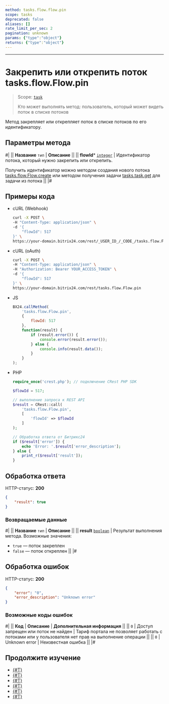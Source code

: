 ```yaml
---
method: tasks.flow.flow.pin
scope: tasks
deprecated: false
aliases: []
rate_limit_per_sec: 2
pagination: unknown
params: {"type":"object"}
returns: {"type":"object"}
---
```



---

# Закрепить или открепить поток tasks.flow.Flow.pin

> Scope: [`task`](../../scopes/permissions.md)
>
> Кто может выполнять метод: пользователь, который может видеть поток в списке потоков

Метод закрепляет или открепляет поток в списке потоков по его идентификатору.

## Параметры метода



#|
|| **Название**
`тип` | **Описание** ||
|| **flowId*** 
[`integer`](../../data-types.md) | Идентификатор потока, который нужно закрепить или открепить.

Получить идентификатор можно методом создания нового потока [tasks.flow.Flow.create](./tasks-flow-flow-create.md) или методом получения задачи [tasks.task.get](../tasks-task-get.md) для задачи из потока ||
|#

## Примеры кода





- cURL (Webhook)

    ```bash
    curl -X POST \
    -H "Content-Type: application/json" \
    -d '{
        "flowId": 517
    }' \
    https://your-domain.bitrix24.com/rest/_USER_ID_/_CODE_/tasks.flow.Flow.pin
    ```

- cURL (oAuth)

    ```bash
    curl -X POST \
    -H "Content-Type: application/json" \
    -H "Authorization: Bearer YOUR_ACCESS_TOKEN" \
    -d '{
        "flowId": 517
    }' \
    https://your-domain.bitrix24.com/rest/tasks.flow.Flow.pin
    ```

- JS

    ```js
    BX24.callMethod(
        'tasks.flow.Flow.pin',
        {
            flowId: 517
        },
        function(result) {
            if (result.error()) {
                console.error(result.error());
            } else {
                console.info(result.data());
            }
        }
    );
    ```

- PHP

    ```php
    require_once('crest.php'); // подключение CRest PHP SDK
    
    $flowId = 517;
    
    // выполнение запроса к REST API
    $result = CRest::call(
        'tasks.flow.Flow.pin',
        [
            'flowId' => $flowId
        ]
    );
    
    // Обработка ответа от Битрикс24
    if ($result['error']) {
        echo 'Error: '.$result['error_description'];
    } else {
        print_r($result['result']);
    }
    ```



## Обработка ответа

HTTP-статус: **200**

```json
{
    "result": true
}
```

### Возвращаемые данные

#|
|| **Название** 
`тип` | **Описание** ||
|| **result**
[`boolean`](../../data-types.md) | Результат выполнения метода. Возможные значения:
- `true` — поток закреплен
- `false` — поток откреплен 
||
|#

## Обработка ошибок

HTTP-статус: **200**

```json
{
    "error": "0",
    "error_description": "Unknown error"
}
```

### Возможные коды ошибок

#|
|| **Код** | **Описание** | **Дополнительная информация** ||
|| `0` | Доступ запрещен или поток не найден | Тариф портала не позволяет работать с потоками или у пользователя нет прав на выполнение операции ||
|| `0` | Unknown error | Неизвестная ошибка ||
|#



## Продолжите изучение

- [{#T}](./tasks-flow-flow-create.md)
- [{#T}](./tasks-flow-flow-get.md)
- [{#T}](./tasks-flow-flow-update.md)
- [{#T}](./tasks-flow-flow-delete.md)
- [{#T}](./tasks-flow-flow-is-exists.md)
- [{#T}](./tasks-flow-flow-activate.md)

